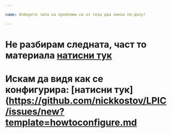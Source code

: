 ```yaml
---

name: Изберете типа на проблема си от тези два линка по-долу!

---
```


# Не разбирам следната, част то материала [натисни тук](https://github.com/nickkostov/LPIC/issues/new?template=questions.md)


# Искам да видя как се конфигурира: [натисни тук](https://github.com/nickkostov/LPIC/issues/new?template=howtoconfigure.md
